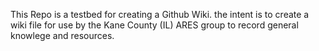 This Repo is a testbed for creating a Github Wiki. the intent is to create a wiki file for use by the Kane County (IL) ARES group to record general knowlege and resources.
